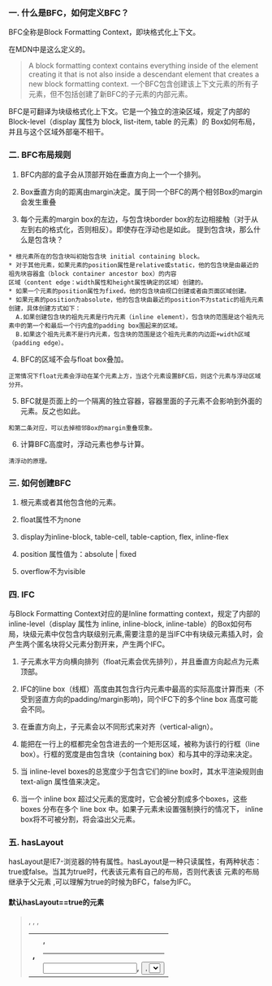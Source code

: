 ### 一. 什么是BFC，如何定义BFC？

  BFC全称是Block Formatting Context，即块格式化上下文。

  在MDN中是这么定义的。
  > A block formatting context contains everything inside of the element creating it that is not also inside a descendant
  element that creates a new block formatting context.
  > 一个BFC包含创建该上下文元素的所有子元素，但不包括创建了新BFC的子元素的内部元素。

  BFC是可翻译为块级格式化上下文。它是一个独立的渲染区域，规定了内部的Block-level（display 属性为 block, list-item, table 的元素）的
  Box如何布局，并且与这个区域外部毫不相干。

### 二. BFC布局规则

  1. BFC内部的盒子会从顶部开始在垂直方向上一个一个排列。

  2. Box垂直方向的距离由margin决定。属于同一个BFC的两个相邻Box的margin会发生重叠

  3. 每个元素的margin box的左边，与包含块border box的左边相接触（对于从左到右的格式化，否则相反）。即使存在浮动也是如此。
  提到包含块，那么什么是包含块？

    * 根元素所在的包含块叫初始包含块 initial containing block。
    * 对于其他元素，如果元素的position属性是relative或static，他的包含块是由最近的祖先块容器盒（block container ancestor box）的内容
    区域（content edge：width属性和height属性确定的区域）创建的。
    * 如果一个元素的position属性为fixed，他的包含块由视口创建或者由页面区域创建。
    * 如果元素的position为absolute，他的包含块由最近的position不为static的祖先元素创建，具体创建方式如下：
      A.如果创建包含块的祖先元素是行内元素（inline element），包含块的范围是这个祖先元素中的第一个和最后一个行内盒的padding box围起来的区域。
      B.如果这个祖先元素不是行内元素，包含块的范围是这个祖先元素的内边距+width区域（padding edge）。

  4. BFC的区域不会与float box叠加。

    正常情况下float元素会浮动在某个元素上方，当这个元素设置BFC后，则这个元素与浮动区域分开。

  5. BFC就是页面上的一个隔离的独立容器，容器里面的子元素不会影响到外面的元素。反之也如此。

    和第二条对应，可以去掉相邻Box的margin重叠现象。

  6. 计算BFC高度时，浮动元素也参与计算。

    清浮动的原理。

### 三. 如何创建BFC

  1. 根元素或者其他包含他的元素。

  2. float属性不为none

  3. display为inline-block, table-cell, table-caption, flex, inline-flex

  4. position 属性值为：absolute | fixed

  5. overflow不为visible

### 四. IFC

  与Block Formatting Context对应的是Inline formatting context，规定了内部的inline-level（display 属性为 inline, inline-block,
  inline-table）的Box如何布局，块级元素中仅包含内联级别元素,需要注意的是当IFC中有块级元素插入时，会产生两个匿名块将父元素分割开来，产生两个IFC。

  1. 子元素水平方向横向排列（float元素会优先排列），并且垂直方向起点为元素顶部。

  2. IFC的line box（线框）高度由其包含行内元素中最高的实际高度计算而来（不受到竖直方向的padding/margin影响)，同个IFC下的多个line box
  高度可能会不同。

  3. 在垂直方向上，子元素会以不同形式来对齐（vertical-align）。

  4. 能把在一行上的框都完全包含进去的一个矩形区域，被称为该行的行框（line box）。行框的宽度是由包含块（containing box）和与其中的浮动来决定。

  5. 当 inline-level boxes的总宽度少于包含它们的line box时，其水平渲染规则由 text-align 属性值来决定。

  6. 当一个 inline box 超过父元素的宽度时，它会被分割成多个boxes，这些 boxes 分布在多个 line box 中。如果子元素未设置强制换行的情况下，
  inline box将不可被分割，将会溢出父元素。

### 五. hasLayout

  hasLayout是IE7-浏览器的特有属性。hasLayout是一种只读属性，有两种状态：true或false。当其为true时，代表该元素有自己的布局，否则代表该
  元素的布局继承于父元素
  ,可以理解为true的时候为BFC，false为IFC。

  #### 默认hasLayout==true的元素
  > <html>, <body>
  > <table>, <tr>, <th>, <td>
  > <img>,<hr>
  > <input>, <button>, <select>, <textarea>, <fieldset>, <legend>
  > <iframe>, <embed>, <object>, <applet>,<marquee>

  #### 触发hasLayout==true的元素
  > display: inline-block
  > height: (除 auto 外任何值)
  > width: (除 auto 外任何值)
  > float: (left 或 right)
  > position: absolute
  > writing-mode: tb-rl
  > zoom: (除 normal 外任意值)


  #### IE7专有的触发hasLayout的CSS属性
  > min-height/max-height/min-width/max-width:除none
  > overflow\overflow-x\overflow-y:除visible
  > position:fixed

  IE6 以前的版本（也包括 IE6 及以后所有版本的混杂模式，其实这种混杂模式在渲染方面就相当于 IE 5.5）， 通过设置任何元素的 'width' 或
  'height'（非auto）都可以触发 hasLayout ； 但在 IE6 和 IE7 的标准模式中的行内元素上却不行，设置 'display:inline-block' 才可以。

  其中通过display:inline-block或min-width:0或min-height:0将不可逆地启用hasLayout特性。而在没有其他属性启用hasLayout时，
  可通过以下方式关闭hasLayout。

  > max-width, max-height (设为 "none")(在IE7中)
  > position (设为 "static")
  > float (设为 "none")
  > overflow (设为 "visible") (在IE7中)
  > zoom (设为 "normal")
  > writing-mode (从 "tb-rl" 设为 "lr-t")

  而产生新BFC的CSS属性

  > position:absolute/fixed
  > float:left/right
  > display:inline-block/table-cell/table-caption/flex/inline-flex
  > overflow:(除visible外任意值)

  可以看到导致产生新BFC的方式和触发hasLayout==true的方式不完全重叠。因此hasLayout==true所引发的问题，很大程度可以理解为在不应该的或
  没有预料到的地方产生新的BFC导致的。
